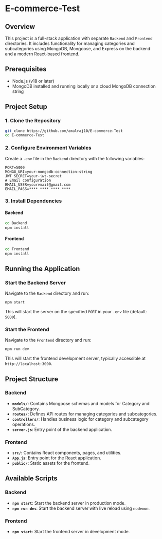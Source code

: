 # E-commerce-Test

## Overview
This project is a full-stack application with separate `Backend` and `Frontend` directories. It includes functionality for managing categories and subcategories using MongoDB, Mongoose, and Express on the backend and a modern React-based frontend.

## Prerequisites
- Node.js (v18 or later)
- MongoDB installed and running locally or a cloud MongoDB connection string

## Project Setup

### 1. Clone the Repository
```bash
git clone https://github.com/amalraj10/E-commerce-Test
cd E-commerce-Test
```

### 2. Configure Environment Variables
Create a `.env` file in the `Backend` directory with the following variables:
```env
PORT=5000
MONGO_URI=your-mongodb-connection-string
JWT_SECRET=your-jwt-secret
# Email configuration
EMAIL_USER=youremail@gmail.com
EMAIL_PASS=**** **** **** ****
```

### 3. Install Dependencies

#### Backend
```bash
cd Backend
npm install
```

#### Frontend
```bash
cd Frontend
npm install
```

## Running the Application

### Start the Backend Server
Navigate to the `Backend` directory and run:
```bash
npm start
```
This will start the server on the specified `PORT` in your `.env` file (default: `5000`).

### Start the Frontend
Navigate to the `Frontend` directory and run:
```bash
npm run dev
```
This will start the frontend development server, typically accessible at `http://localhost:3000`.

## Project Structure

### Backend
- **`models/`**: Contains Mongoose schemas and models for Category and SubCategory.
- **`routes/`**: Defines API routes for managing categories and subcategories.
- **`controllers/`**: Handles business logic for category and subcategory operations.
- **`server.js`**: Entry point of the backend application.

### Frontend
- **`src/`**: Contains React components, pages, and utilities.
- **`App.js`**: Entry point for the React application.
- **`public/`**: Static assets for the frontend.

## Available Scripts

### Backend
- **`npm start`**: Start the backend server in production mode.
- **`npm run dev`**: Start the backend server with live reload using `nodemon`.

### Frontend
- **`npm start`**: Start the frontend server in development mode.
